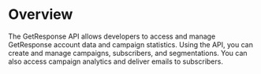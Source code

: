 # Overview

The GetResponse API allows developers to access and manage GetResponse account
data and campaign statistics. Using the API, you can create and manage
campaigns, subscribers, and segmentations. You can also access campaign
analytics and deliver emails to subscribers.
